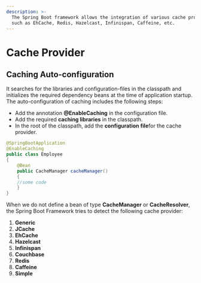 ```yaml
---
description: >-
  The Spring Boot framework allows the integration of various cache providers,
  such as EhCache, Redis, Hazelcast, Infinispan, Caffeine, etc.
---
```


# Cache Provider

## Caching Auto-configuration

It searches for the libraries and configuration-files in the classpath and initializes the required dependency beans at the time of application startup. The auto-configuration of caching includes the following steps:

* Add the annotation **@EnableCaching** in the configuration file.
* Add the required **caching libraries** in the classpath.
* In the root of the classpath, add the **configuration file**for the cache provider.

```java
@SpringBootApplication  
@EnableCaching  
public class Employee  
{  
    @Bean  
    public CacheManager cacheManager()  
    {  
    //some code  
    }  
}  
```

When we do not define a bean of type **CacheManager** or **CacheResolver**, the Spring Boot Framework tries to detect the following cache provider:

1. **Generic**
2. **JCache**
3. **EhCache**
4. **Hazelcast**
5. **Infinispan**
6. **Couchbase**
7. **Redis**
8. **Caffeine**
9. **Simple**

